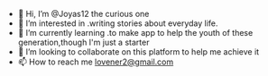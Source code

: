 - 👋 Hi, I’m @Joyas12 the curious one
- 👀 I’m interested in .writing stories about everyday life.
- 🌱 I’m currently learning .to make app to help the youth of these 
     generation,though I'm just a starter 
- 💞️ I’m looking to collaborate on this platform to help me achieve it
- 📫 How to reach me lovener2@gmail.com

<!---
Joyas12/Joyas12 is a ✨ special ✨ repository because its `README.md` (this file) appears on your GitHub profile.
You can click the Preview link to take a look at your changes.
--->
